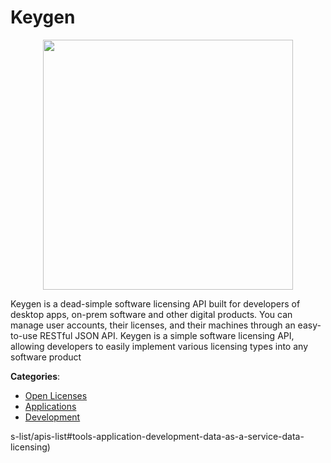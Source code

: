 # Keygen
<p align="center">
    <img width="400" src="https://raw.githubusercontent.com/apis-list/apis-list/apis/keygen/logo_256x256.png" />
</p>

Keygen is a dead-simple software licensing API built for developers of desktop apps, on-prem software and other digital products.  You can manage user accounts, their licenses, and their machines through an easy-to-use RESTful JSON API.  Keygen is a simple software licensing API, allowing developers to easily implement various licensing types into any software product



**Categories**:
- [Open Licenses](https://github.com/apis-list/apis-list#open-licenses)
- [Applications](https://github.com/apis-list/apis-list#applications)
- [Development](https://github.com/apis-list/apis-list#development)



s-list/apis-list#tools-application-development-data-as-a-service-data-licensing)



